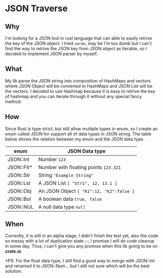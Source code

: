 # JSON Traverse
## Why
I'm looking for a JSON tool in rust language that can able to easily retrive the key of the JSON object. I tried `serde`, may be I'm too dumb but I can't find the way to retrive the JSON key from JSON object as iterable, so I decided to implement JSON parser by myself.

## What
My lib parse the JSON string into composition of HashMaps and vectors where JSON Object will be converted to HashMaps and JSON List will be the vectors. I decided to use Hashmap because it is easy to retrive the key of hashmap and you can iterate through it without any special fancy method.

## How
Since Rust is type strict, but still allow multiple types in enum, so I create an enum called JSON for support all of data types in JSON string. The table below shows the relation between my enum and the JSON data type.

| enum | JSON Data type|
|-------|---------|
| JSON::Int | Number `123` |
| JSON::Flt* | Number with floating points `123.321` |
| JSON::Str | String `"Example String"` |
| JSON::Lst | A JSON List `[ "Str1", 12, 13.1 ]` |
| JSON::Obj | An JSON Object `{ "K1":12, "K2":false }` |
| JSON::Bol | A boolean data `true, false` |
| JSON::NUL | A null data type `null` |

## When
Currently, it is still in an alpha stage, I didn't finish the test yet, also the code so messy with a lot of duplication state ;-; I promise I will do code cleanup in some day. Thus, I can't give you any promise when this lib going to be on **crate.io**.

*PS: For the float data type, I still find a good way to merge with JSON::Int and renamed it to JSON::Num... but I still not sure which will be the best solution.